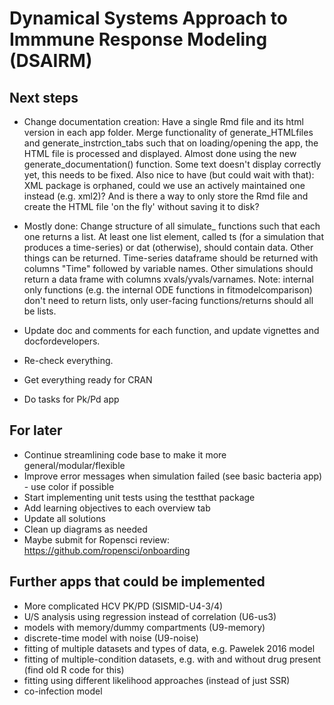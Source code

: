 # Dynamical Systems Approach to Immmune Response Modeling (DSAIRM) 

## Next steps
* Change documentation creation: Have a single Rmd file and its html version in each app folder. Merge functionality of generate_HTMLfiles and generate_instrction_tabs such that on loading/opening the app, the HTML file is processed and displayed. Almost done using the new generate_documentation() function. Some text doesn't display correctly yet, this needs to be fixed. Also nice to have (but could wait with that): XML package is orphaned, could we use an actively maintained one instead (e.g. xml2)? And is there a way to only store the Rmd file and create the HTML file 'on the fly' without saving it to disk?

* Mostly done: Change structure of all simulate_ functions such that each one returns a list. At least one list element, called ts (for a simulation that produces a time-series) or dat (otherwise), should contain data. Other things can be returned.
Time-series dataframe should be returned with columns "Time" followed by variable names. Other simulations should return a data frame with columns xvals/yvals/varnames. Note: internal only functions (e.g. the internal ODE functions in fitmodelcomparison) don't need to return lists, only user-facing functions/returns should all be lists.   

* Update doc and comments for each function, and update vignettes and docfordevelopers. 

* Re-check everything.

* Get everything ready for CRAN

* Do tasks for Pk/Pd app



## For later
* Continue streamlining code base to make it more general/modular/flexible
* Improve error messages when simulation failed (see basic bacteria app) - use color if possible
* Start implementing unit tests using the testthat package
* Add learning objectives to each overview tab
* Update all solutions 
* Clean up diagrams as needed
* Maybe submit for Ropensci review: https://github.com/ropensci/onboarding


## Further apps that could be implemented
* More complicated HCV PK/PD (SISMID-U4-3/4)
* U/S analysis using regression instead of correlation (U6-us3)
* models with memory/dummy compartments (U9-memory)
* discrete-time model with noise (U9-noise)
* fitting of multiple datasets and types of data, e.g. Pawelek 2016 model
* fitting of multiple-condition datasets, e.g. with and without drug present (find old R code for this) 
* fitting using different likelihood approaches (instead of just SSR)
* co-infection model
